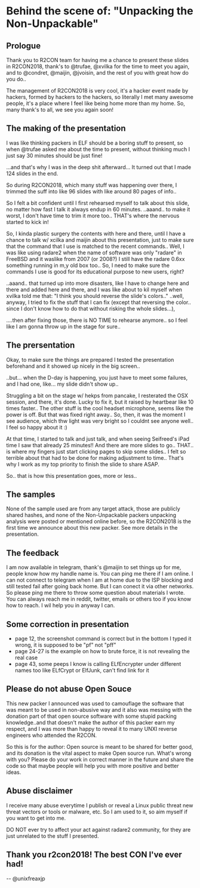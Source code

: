# Behind the scene of: "Unpacking the Non-Unpackable"

## Prologue

Thank you to R2CON team for having me a chance to present these slides in R2CON2018,
thank's to @trufae, @xvilka for the time to meet you again, and to @condret, @maijin, @jvoisin, and the rest of you with great how do you do..

The management of R2CON2018 is very cool, it's a hacker event made by hackers, formed by hackers to the hackers, 
so literally I met many awesome people, it's a place where I feel like being home more than my home. So, many thank's to all, we see you again soon!

## The making of the presentation

I was like thinking packers in ELF should be a boring stuff to present, so when @trufae asked me about the time to present, 
without thinking much I just say 30 minutes should be just fine!

...and that's why I was in the deep shit afterward... It turned out that I made 124 slides in the end.

So during R2CON2018, which many stuff was happening over there, I trimmed the suff into like 96 slides with like around 80 pages of info..

So I felt a bit confident until I first rehearsed myself to talk about this slide, no matter how fast I talk it always endup in 60 minutes. 
..aaand.. to make it worst, I don't have time to trim it more too.. THAT's where the nervous started to kick in!

So, I kinda plastic surgery the contents with here and there, until I have a chance to talk w/ xcilka and maijin about this presentation, just to make sure that the command that I use is matched to the recent commands.. Well, I was like using radare2 when the name of software was only "radare" in FreeBSD and it waslike from 2007 (or 2008?) I still have the radare 0.6xx something running in m,y old box too.. So, I need to make sure the commands I use is good for its educational purpose to new users, right?

..aaand.. that turned up into more disasters, like I have to change here and there and added here and there, and I was like about to 
kil myself when xvilka told me that: "I think you should reverse the slide's colors.." ..well, anyway, I tried to fix the stuff that I can fix (except that reversing the color.. since I don't know how to do that without risking the whole slides...), 

....then after fixing those, there is NO TIME to rehearse anymore.. so I feel like I am gonna throw up in the stage for sure..

## The prersentation

Okay, to make sure the things are prepared I tested the presentation beforehand and it showed up nicely in the big screen..

..but... when the D-day is happening, you just have to meet some failures, and I had one, like... my slide didn't show up..

Struggling a bit on the stage w/ hekps from pancake, I resterated the OSX session, and there, it's done. Lucky to fix it, but it raised by heartbear like 10 times faster.. The other stuff is the cool headset microphone, seems like the power is off. But that was fixed right away..  So, then, it was the moment I see audience, which thw light was very bright so I couldnt see anyone well.. I feel so happy about it :)

At that time, I started to talk and just talk, and when seeing Seifreed's iPad time I saw that already 25 minutes!! And there are more slides to go.. THAT.. is where my fingers just start clicking pages to skip some slides.. I felt so terrible about that had to be done for making adjustment to time.. That's why I work as my top priority to finish the slide to share ASAP.

So.. that is how this presentation goes, more or less..

## The samples

None of the sample used are from any target attack, those are publicly shared hashes, and none of the Non-Unpackable packers
unpacking analysis were posted or mentioned online before, so the R2CON2018 is the first time we announce about this new packer. See
more details in the presentation.

## The feedback

I am now available in telegram, thank's @maijin to set things up for me, people know how my handle name is. 
You can ping me there if I am online. I can not connect to telegram when I am at home due to the ISP blocking and 
still tested fail after going back home. But I can conect it via other networks. So please ping me there to throw 
some question about materials I wrote. You can always reach me in reddit, twitter, emails or others too if you know how to reach. 
I wil help you in anyway I can. 

## Some correction in presentation

- page 12, the screenshot command is correct but in the bottom I typed it wrong, it is supposed to be "pf" not "pff" 
- page 24-27 is the example on how to brute force, it is not revealing the real case
- page 43, some peeps I know is calling ELfEncrypter under different names too like ELfCrypt or ElfJunk, can't find link for it


## Please do not abuse Open Souce

This new packer I announced was used to camouflage the software that was meant to be used in non-abusive way and it also was 
messing with the donation part of that open source software with some stupid packing knowledge..and that doesn't make the author
of this packer earn my respect, and I was more than happy to reveal it to many UNXI reverse engineers who attended the R2CON. 

So this is for the author: Open source is meant to be shared for better good, and its donation is the vital aspect to make Open source run. 
What's wrong with you? Please do your work in correct manner in the future and share the code so that maybe people will help
you with more positive and better ideas.

## Abuse disclaimer

I receive many abuse everytime I publish or reveal a Linux public threat new threat vectors or tools or malware, etc. So I am used to it,
so aim myself if you want to get into me. 

DO NOT ever try to affect your act against radare2 community, for they are just unrelated to the stuff I presented.

## Thank you r2con2018! The best CON I've ever had!

--
@unixfreaxjp
